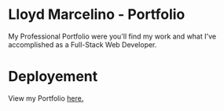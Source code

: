 # Lloyd Marcelino - Portfolio
My Professional Portfolio were you'll find my work and what I've accomplished as a Full-Stack Web Developer. 

# Deployement
View my Portfolio <a href="https://ethanlloyd21.github.io/lloydmarcelino/" rel="nofollow"> here.</a>
